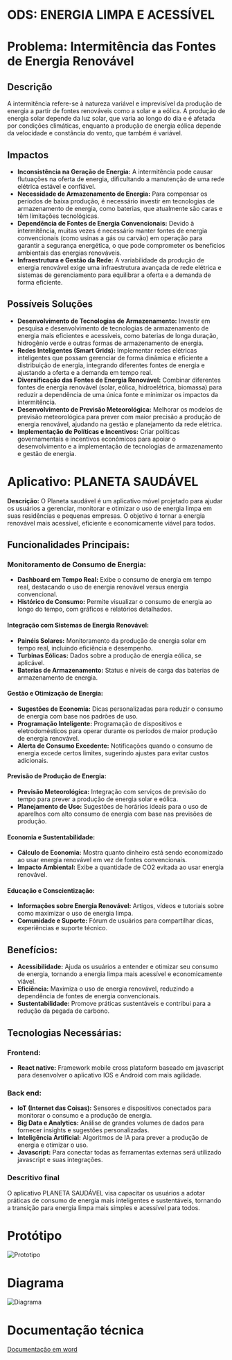 # ODS: ENERGIA LIMPA E ACESSÍVEL

# Problema: Intermitência das Fontes de Energia Renovável
## Descrição
A intermitência refere-se à natureza variável e imprevisível da produção de energia a partir de fontes renováveis como a solar e a eólica. A produção de energia solar depende da luz solar, que varia ao longo do dia e é afetada por condições climáticas, enquanto a produção de energia eólica depende da velocidade e constância do vento, que também é variável.
## Impactos
- **Inconsistência na Geração de Energia:** A intermitência pode causar flutuações na oferta de energia, dificultando a manutenção de uma rede elétrica estável e confiável.
- **Necessidade de Armazenamento de Energia:** Para compensar os períodos de baixa produção, é necessário investir em tecnologias de armazenamento de energia, como baterias, que atualmente são caras e têm limitações tecnológicas.
- **Dependência de Fontes de Energia Convencionais:** Devido à intermitência, muitas vezes é necessário manter fontes de energia convencionais (como usinas a gás ou carvão) em operação para garantir a segurança energética, o que pode comprometer os benefícios ambientais das energias renováveis.
- **Infraestrutura e Gestão da Rede:** A variabilidade da produção de energia renovável exige uma infraestrutura avançada de rede elétrica e sistemas de gerenciamento para equilibrar a oferta e a demanda de forma eficiente.

## Possíveis Soluções
- **Desenvolvimento de Tecnologias de Armazenamento:** Investir em pesquisa e desenvolvimento de tecnologias de armazenamento de energia mais eficientes e acessíveis, como baterias de longa duração, hidrogênio verde e outras formas de armazenamento de energia.
- **Redes Inteligentes (Smart Grids):** Implementar redes elétricas inteligentes que possam gerenciar de forma dinâmica e eficiente a distribuição de energia, integrando diferentes fontes de energia e ajustando a oferta e a demanda em tempo real.
- **Diversificação das Fontes de Energia Renovável:** Combinar diferentes fontes de energia renovável (solar, eólica, hidroelétrica, biomassa) para reduzir a dependência de uma única fonte e minimizar os impactos da intermitência.
- **Desenvolvimento de Previsão Meteorológica:** Melhorar os modelos de previsão meteorológica para prever com maior precisão a produção de energia renovável, ajudando na gestão e planejamento da rede elétrica.
- **Implementação de Políticas e Incentivos:** Criar políticas governamentais e incentivos econômicos para apoiar o desenvolvimento e a implementação de tecnologias de armazenamento e gestão de energia.

# Aplicativo: PLANETA SAUDÁVEL
**Descrição:** O Planeta saudável é um aplicativo móvel projetado para ajudar os usuários a gerenciar, monitorar e otimizar o uso de energia limpa em suas residências e pequenas empresas. O objetivo é tornar a energia renovável mais acessível, eficiente e economicamente viável para todos.
## Funcionalidades Principais:
### Monitoramento de Consumo de Energia:
- **Dashboard em Tempo Real:** Exibe o consumo de energia em tempo real, destacando o uso de energia renovável versus energia convencional.
- **Histórico de Consumo:** Permite visualizar o consumo de energia ao longo do tempo, com gráficos e relatórios detalhados.
#### Integração com Sistemas de Energia Renovável:
- **Painéis Solares:** Monitoramento da produção de energia solar em tempo real, incluindo eficiência e desempenho.
- **Turbinas Eólicas:** Dados sobre a produção de energia eólica, se aplicável.
- **Baterias de Armazenamento:** Status e níveis de carga das baterias de armazenamento de energia.
#### Gestão e Otimização de Energia:
- **Sugestões de Economia:** Dicas personalizadas para reduzir o consumo de energia com base nos padrões de uso.
- **Programação Inteligente:** Programação de dispositivos e eletrodomésticos para operar durante os períodos de maior produção de energia renovável.
- **Alerta de Consumo Excedente:** Notificações quando o consumo de energia excede certos limites, sugerindo ajustes para evitar custos adicionais.
#### Previsão de Produção de Energia:
- **Previsão Meteorológica:** Integração com serviços de previsão do tempo para prever a produção de energia solar e eólica.
- **Planejamento de Uso:** Sugestões de horários ideais para o uso de aparelhos com alto consumo de energia com base nas previsões de produção.
#### Economia e Sustentabilidade:
- **Cálculo de Economia:** Mostra quanto dinheiro está sendo economizado ao usar energia renovável em vez de fontes convencionais.
- **Impacto Ambiental:** Exibe a quantidade de CO2 evitada ao usar energia renovável.
#### Educação e Conscientização:
- **Informações sobre Energia Renovável:** Artigos, vídeos e tutoriais sobre como maximizar o uso de energia limpa.
- **Comunidade e Suporte:** Fórum de usuários para compartilhar dicas, experiências e suporte técnico.
## Benefícios:
- **Acessibilidade:** Ajuda os usuários a entender e otimizar seu consumo de energia, tornando a energia limpa mais acessível e economicamente viável.
- **Eficiência:** Maximiza o uso de energia renovável, reduzindo a dependência de fontes de energia convencionais.
- **Sustentabilidade:** Promove práticas sustentáveis e contribui para a redução da pegada de carbono.
## Tecnologias Necessárias:
### Frontend:
- **React native:** Framework mobile cross plataform baseado em javascript para desenvolver o aplicativo IOS e Android com mais agilidade.


### Back end:
- **IoT (Internet das Coisas):** Sensores e dispositivos conectados para monitorar o consumo e a produção de energia.
- **Big Data e Analytics:** Análise de grandes volumes de dados para fornecer insights e sugestões personalizadas.
- **Inteligência Artificial:** Algoritmos de IA para prever a produção de energia e otimizar o uso.
- **Javascript:** Para conectar todas as ferramentas externas será utilizado javascript e suas integrações.
### Descritivo final
O aplicativo PLANETA SAUDÁVEL visa capacitar os usuários a adotar práticas de consumo de energia mais inteligentes e sustentáveis, tornando a transição para energia limpa mais simples e acessível para todos.

# Protótipo
![Prototipo](https://github.com/thallisonferreira/Aplicativo-PLANETA-SAUD-VEL/blob/main/Prototipo.png "Prototipo")


# Diagrama
![Diagrama](https://github.com/thallisonferreira/Aplicativo-PLANETA-SAUD-VEL/blob/main/Diagrama.png "Diagrama")

# Documentação técnica
[Documentação em word](https://github.com/thallisonferreira/Aplicativo-PLANETA-SAUD-VEL/blob/main/PLANETA-SAUDAVEL.docx "Documentação")


